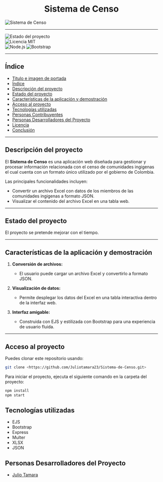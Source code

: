 # <h1 align="center"> Sistema de Censo </h1>

![Sistema de Censo](https://via.placeholder.com/1200x400?text=Sistema+de+Censos)  

---

![Estado del proyecto](https://img.shields.io/badge/Estado-En%20desarrollo-yellow)  
![Licencia MIT](https://img.shields.io/badge/Licencia-MIT-blue)  
![Node.js](https://img.shields.io/badge/Node.js-%3E%3D22.12.0-green)
![Bootstrap](https://img.shields.io/badge/Bootstrap-5.x-blue)  

---

## Índice  

* [Título e imagen de portada](#Sistema-de-Censo)
* [Índice](#índice)  
* [Descripción del proyecto](#descripción-del-proyecto)  
* [Estado del proyecto](#estado-del-proyecto)  
* [Características de la aplicación y demostración](#características-de-la-aplicación-y-demostración)  
* [Acceso al proyecto](#acceso-al-proyecto)  
* [Tecnologías utilizadas](#tecnologías-utilizadas)  
* [Personas Contribuyentes](#personas-contribuyentes)  
* [Personas Desarrolladores del Proyecto](#personas-desarrolladores-del-proyecto)  
* [Licencia](#licencia)  
* [Conclusión](#conclusión)  

---

## Descripción del proyecto  
El **Sistema de Censo** es una aplicación web diseñada para gestionar y procesar información relacionada con el censo de comunidades ingigenas el cual cuenta con un formato único utilizado por el gobierno de Colombia. 

Las principales funcionalidades incluyen:
- Convertir un archivo Excel con datos de los miembros de las comunidades ingigenas a formato JSON.
- Visualizar el contenido del archivo Excel en una tabla web.

---

## Estado del proyecto  
El proyecto se pretende mejorar con el tiempo.

---

## Características de la aplicación y demostración  
1. **Conversión de archivos:**  
   - El usuario puede cargar un archivo Excel y convertirlo a formato JSON.  

2. **Visualización de datos:**  
   - Permite desplegar los datos del Excel en una tabla interactiva dentro de la interfaz web.  

3. **Interfaz amigable:**  
   - Construida con EJS y estilizada con Bootstrap para una experiencia de usuario fluida.  

---

## Acceso al proyecto  
Puedes clonar este repositorio usando:  
```bash
git clone <https://github.com/Juliotamara23/Sistema-de-Censo.git>
```
Para iniciar el proyecto, ejecuta el siguiente comando en la carpeta del proyecto:
```bash
npm install
npm start
```

## Tecnologías utilizadas

- EJS
- Bootstrap
- Express
- Multer
- XLSX
- JSON

## Personas Desarrolladores del Proyecto

- [Julio Tamara](https://github.com/Juliotamara23)
